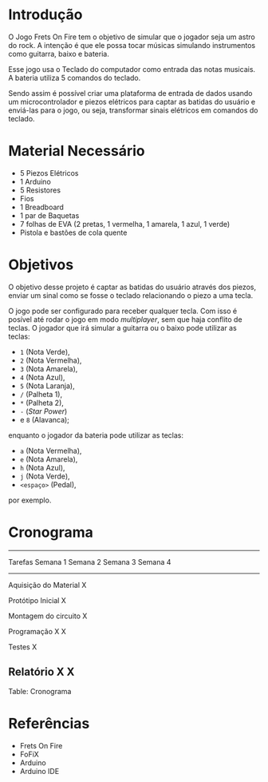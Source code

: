 # Introdução

O Jogo Frets On Fire tem o objetivo de simular que
o jogador seja um astro do rock. A intenção é que
ele possa tocar músicas simulando instrumentos como
guitarra, baixo e bateria.

Esse jogo usa o Teclado do computador como entrada
das notas musicais. A bateria utiliza 5 comandos do
teclado.

Sendo assim é possível criar uma plataforma de entrada
de dados usando um microcontrolador e piezos elétricos
para captar as batidas do usuário e enviá-las para o jogo,
ou seja, transformar sinais elétricos em comandos do teclado.

# Material Necessário

* 5 Piezos Elétricos
* 1 Arduino
* 5 Resistores <!-- TODO: incidar valor da resitência -->
* Fios
* 1 Breadboard
* 1 par de Baquetas
* 7 folhas de EVA (2 pretas, 1 vermelha, 1 amarela, 1 azul, 1 verde)
* Pistola e bastões de cola quente

# Objetivos

O objetivo desse projeto é captar as batidas do usuário através dos
piezos, enviar um sinal como se fosse o teclado relacionando o piezo
a uma tecla.

O jogo pode ser configurado para receber qualquer tecla. Com isso é posível
até rodar o jogo em modo _multiplayer_, sem que haja conflito de teclas.
O jogador que irá simular a guitarra ou o baixo pode utilizar as teclas:

* `1` (Nota Verde),
* `2` (Nota Vermelha),
* `3` (Nota Amarela),
* `4` (Nota Azul),
* `5` (Nota Laranja),
* `/` (Palheta 1),
* `*` (Palheta 2),
* `-` (_Star Power_)
* e `8` (Alavanca);

enquanto o jogador da bateria pode utilizar as teclas:

* `a` (Nota Vermelha),
* `e` (Nota Amarela),
* `h` (Nota Azul),
* `j` (Nota Verde),
* `<espaço>` (Pedal),

por exemplo.

# Cronograma

-------------------------------------------------------------------------------
Tarefas                              Semana 1   Semana 2   Semana 3   Semana 4
-----------------------------------  ---------  ---------  ---------  ---------
Aquisição do Material                    X

Protótipo Inicial                        X

Montagem do circuito                                X

Programação                                         X          X

Testes                                                         X

Relatório                                X                                X
-------------------------------------------------------------------------------

Table: Cronograma

# Referências

<!-- TODO -->
* Frets On Fire
* FoFiX
* Arduino
* Arduino IDE